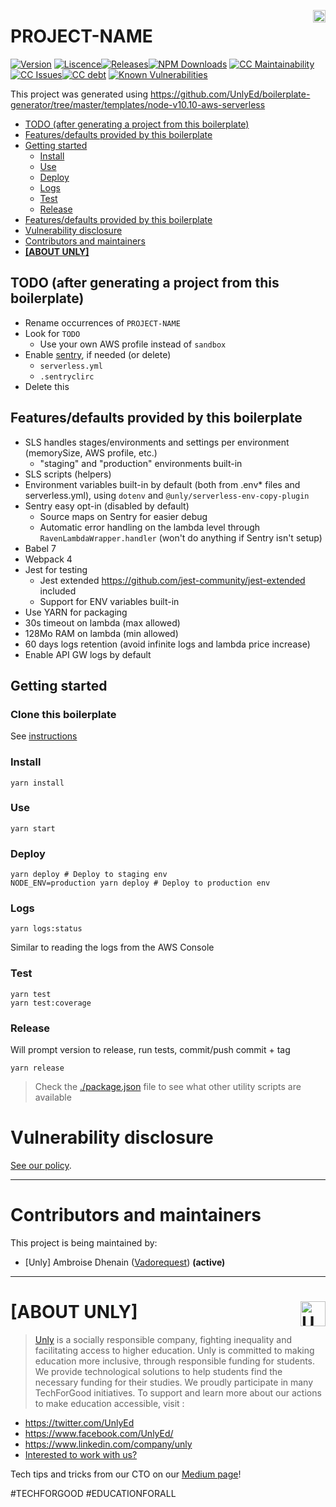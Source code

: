 <a href="https://unly.org"><img src="https://storage.googleapis.com/unly/images/ICON_UNLY.png" align="right" height="20" alt="Unly logo" title="Unly logo" /></a>
# PROJECT-NAME
[![Version][github-version-image]][github-version-url]
[![Liscence][github-liscence-image]][github-liscence-url][![Releases][github-all-release-image]][github-all-release-url][![NPM Downloads][npm-downloads-image]][npm-downloads-url]
[![CC Maintainability][code-climate-maintainability-image]][code-climate-maintainability-url][![CC Issues][code-climate-issues-image]][code-climate-issues-url][![CC debt][code-climate-debt-image]][code-climate-debt-url]
[![Known Vulnerabilities](https://snyk.io/test/github/UnlyEd/iso3166-1/badge.svg?targetFile=package.json)](https://snyk.io/test/github/UnlyEd/iso3166-1?targetFile=package.json)

This project was generated using https://github.com/UnlyEd/boilerplate-generator/tree/master/templates/node-v10.10-aws-serverless

<!-- toc -->

- [TODO (after generating a project from this boilerplate)](#todo-after-generating-a-project-from-this-boilerplate)
- [Features/defaults provided by this boilerplate](#featuresdefaults-provided-by-this-boilerplate)
- [Getting started](#getting-started)
  * [Install](#install)
  * [Use](#use)
  * [Deploy](#deploy)
  * [Logs](#logs)
  * [Test](#test)
  * [Release](#release)
- [Features/defaults provided by this boilerplate](#featuresdefaults-provided-by-this-boilerplate)
- [Vulnerability disclosure](#vulnerability-disclosure)
- [Contributors and maintainers](#contributors-and-maintainers)
- [**[ABOUT UNLY]**](#about-unly-)

<!-- tocstop -->

## TODO (after generating a project from this boilerplate)

- Rename occurrences of `PROJECT-NAME`
- Look for `TODO`
  - Use your own AWS profile instead of `sandbox`
- Enable [sentry](https://sentry.io/organizations/unly/projects/), if needed (or delete)
  - `serverless.yml`
  - `.sentryclirc`
- Delete this

## Features/defaults provided by this boilerplate

- SLS handles stages/environments and settings per environment (memorySize, AWS profile, etc.)
  - "staging" and "production" environments built-in
- SLS scripts (helpers)
- Environment variables built-in by default (both from .env* files and serverless.yml), using `dotenv` and `@unly/serverless-env-copy-plugin`
- Sentry easy opt-in (disabled by default)
  - Source maps on Sentry for easier debug
  - Automatic error handling on the lambda level through `RavenLambdaWrapper.handler` (won't do anything if Sentry isn't setup)
- Babel 7
- Webpack 4
- Jest for testing
  - Jest extended https://github.com/jest-community/jest-extended included
  - Support for ENV variables built-in
- Use YARN for packaging
- 30s timeout on lambda (max allowed)
- 128Mo RAM on lambda (min allowed)
- 60 days logs retention (avoid infinite logs and lambda price increase)
- Enable API GW logs by default

## Getting started

### Clone this boilerplate

See [instructions](../../README.md#usage)

### Install

```
yarn install
```

### Use

```
yarn start
```

### Deploy

```
yarn deploy # Deploy to staging env
NODE_ENV=production yarn deploy # Deploy to production env
```

### Logs

```
yarn logs:status
```

Similar to reading the logs from the AWS Console

### Test

```
yarn test
yarn test:coverage
```

### Release
Will prompt version to release, run tests, commit/push commit + tag

```
yarn release
```


> Check the [./package.json](./package.json) file to see what other utility scripts are available

# Vulnerability disclosure

[See our policy](https://github.com/UnlyEd/Unly).

---

# Contributors and maintainers

This project is being maintained by:
- [Unly] Ambroise Dhenain ([Vadorequest](https://github.com/vadorequest)) **(active)**

---

# **[ABOUT UNLY]** <a href="https://unly.org"><img src="https://storage.googleapis.com/unly/images/ICON_UNLY.png" height="40" align="right" alt="Unly logo" title="Unly logo" /></a>

> [Unly](https://unly.org) is a socially responsible company, fighting inequality and facilitating access to higher education. 
> Unly is committed to making education more inclusive, through responsible funding for students. 
We provide technological solutions to help students find the necessary funding for their studies. 
We proudly participate in many TechForGood initiatives. To support and learn more about our actions to make education accessible, visit : 
- https://twitter.com/UnlyEd
- https://www.facebook.com/UnlyEd/
- https://www.linkedin.com/company/unly
- [Interested to work with us?](https://jobs.zenploy.io/unly/about)

Tech tips and tricks from our CTO on our [Medium page](https://medium.com/unly-org/tech/home)!

#TECHFORGOOD #EDUCATIONFORALL

[github-all-release-image]: https://img.shields.io/github/downloads/UnlyEd/PROJECT-NAME/total
[github-all-release-url]: https://github.com/UnlyEd/PROJECT-NAME/releases
[github-liscence-image]: https://img.shields.io/github/license/UnlyEd/PROJECT-NAME
[github-liscence-url]: ./LICENSE
[github-version-image]: https://img.shields.io/github/package-json/v/UnlyEd/PROJECT-NAME
[github-version-url]: ./package.json
[npm-downloads-url]: https://www.npmjs.com/package/@unly/iso3166-1
[npm-downloads-image]: https://img.shields.io/npm/dm/@unly/PROJECT-NAME
[code-climate-maintainability-image]: https://img.shields.io/codeclimate/maintainability/unlyed/PROJECT-NAME
[code-climate-maintainability-url]: https://codeclimate.com/github/UnlyEd/PROJECT-NAME/maintainability
[code-climate-issues-image]: https://img.shields.io/codeclimate/issues/UnlyEd/PROJECT-NAME
[code-climate-issues-url]: https://codeclimate.com/github/UnlyEd/PROJECT-NAME/issues
[code-climate-debt-image]: https://img.shields.io/codeclimate/tech-debt/UnlyEd/PROJECT-NAME
[code-climate-debt-url]: https://codeclimate.com/github/UnlyEd/PROJECT-NAME/maintainability
